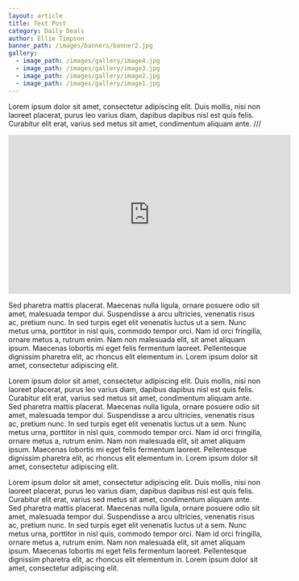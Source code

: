 ```yaml
---
layout: article
title: Test Post
category: Daily Deals
author: Ellie Timpson
banner_path: /images/banners/banner2.jpg
gallery:
  - image_path: /images/gallery/image4.jpg
  - image_path: /images/gallery/image3.jpg
  - image_path: /images/gallery/image2.jpg
  - image_path: /images/gallery/image1.jpg
---
```


Lorem ipsum dolor sit amet, consectetur adipiscing elit. Duis mollis, nisi non laoreet placerat, purus leo varius diam, dapibus dapibus nisl est quis felis. Curabitur elit erat, varius sed metus sit amet, condimentum aliquam ante. /// 

<iframe width="560" height="315" src="https://www.youtube.com/embed/Qt9wexVkHww?rel=0" frameborder="0" allowfullscreen></iframe>

Sed pharetra mattis placerat. Maecenas nulla ligula, ornare posuere odio sit amet, malesuada tempor dui. Suspendisse a arcu ultricies, venenatis risus ac, pretium nunc. In sed turpis eget elit venenatis luctus ut a sem. Nunc metus urna, porttitor in nisl quis, commodo tempor orci. Nam id orci fringilla, ornare metus a, rutrum enim. Nam non malesuada elit, sit amet aliquam ipsum. Maecenas lobortis mi eget felis fermentum laoreet. Pellentesque dignissim pharetra elit, ac rhoncus elit elementum in. Lorem ipsum dolor sit amet, consectetur adipiscing elit.

Lorem ipsum dolor sit amet, consectetur adipiscing elit. Duis mollis, nisi non laoreet placerat, purus leo varius diam, dapibus dapibus nisl est quis felis. Curabitur elit erat, varius sed metus sit amet, condimentum aliquam ante. Sed pharetra mattis placerat. Maecenas nulla ligula, ornare posuere odio sit amet, malesuada tempor dui. Suspendisse a arcu ultricies, venenatis risus ac, pretium nunc. In sed turpis eget elit venenatis luctus ut a sem. Nunc metus urna, porttitor in nisl quis, commodo tempor orci. Nam id orci fringilla, ornare metus a, rutrum enim. Nam non malesuada elit, sit amet aliquam ipsum. Maecenas lobortis mi eget felis fermentum laoreet. Pellentesque dignissim pharetra elit, ac rhoncus elit elementum in. Lorem ipsum dolor sit amet, consectetur adipiscing elit.

Lorem ipsum dolor sit amet, consectetur adipiscing elit. Duis mollis, nisi non laoreet placerat, purus leo varius diam, dapibus dapibus nisl est quis felis. Curabitur elit erat, varius sed metus sit amet, condimentum aliquam ante. Sed pharetra mattis placerat. Maecenas nulla ligula, ornare posuere odio sit amet, malesuada tempor dui. Suspendisse a arcu ultricies, venenatis risus ac, pretium nunc. In sed turpis eget elit venenatis luctus ut a sem. Nunc metus urna, porttitor in nisl quis, commodo tempor orci. Nam id orci fringilla, ornare metus a, rutrum enim. Nam non malesuada elit, sit amet aliquam ipsum. Maecenas lobortis mi eget felis fermentum laoreet. Pellentesque dignissim pharetra elit, ac rhoncus elit elementum in. Lorem ipsum dolor sit amet, consectetur adipiscing elit.